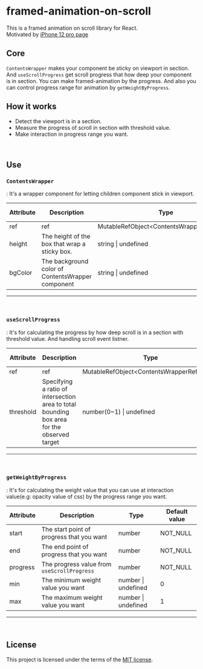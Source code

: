 # framed-animation-on-scroll
This is a framed animation on scroll library for React.
<br>
Motivated by [iPhone 12 pro page](https://www.apple.com/iphone-12-pro/?afid=p238%7Cs3as1Krbs-dc_mtid_209254jz40384_pcrid_472722877628_pgrid_119804248508_&cid=wwa-kr-kwgo-iphone-Brand-Announce-General-)

## Core
`ContentsWrapper` makes your component be sticky on viewport in section. And `useScrollProgress` get scroll progress that how deep your component is in section. You can make framed-animation by the progress. And also you can control progress range for animation by `getWeightByProgress`.

## How it works
* Detect the viewport is in a section.
* Measure the progress of scroll in section with threshold value.
* Make interaction in progress range you want.

<br>

## Use
### `ContentsWrapper`
: It's a wrapper component for letting children component stick in viewport.

|Attribute|Description|Type|Default value|
|------|---|-------|---|
|ref|ref|MutableRefObject&lt;ContentsWrapperRefTypes&gt;|NOT_NULL|
|height|The height of the box that wrap a sticky box.|string &#124; undefined|"100%"|
|bgColor|The background color of ContentsWrapper component|string &#124; undefined|"black"|

----
<br>

### `useScrollProgress`
: It's for calculating the progress by how deep scroll is in a section with threshold value. And handling scroll event listner.

|Attribute|Description|Type|Default value|
|------|---|-------|---|
|ref|ref|MutableRefObject&lt;ContentsWrapperRefTypes&gt;|NOT_NULL|
|threshold|Specifying a ratio of intersection area to total bounding box area for the observed target|number(0~1) &#124; undefined|0.5|

----
<br>

### `getWeightByProgress`
: It's for calculating the weight value that you can use at interaction value(e.g: opacity value of css) by the progress range you want.

|Attribute|Description|Type|Default value|
|------|---|-------|---|
|start|The start point of progress that you want|number|NOT_NULL|
|end|The end point of progress that you want|number|NOT_NULL|
|progress|The progress value from `useScrollProgress`|number|NOT_NULL|
|min|The minimum weight value you want|number &#124; undefined|0|
|max|The maximum weight value you want|number &#124; undefined|1|

----
<br>


## License
This project is licensed under the terms of the
[MIT license](https://github.com/cha-yh/Nextwind/blob/master/LICENSE.md).

